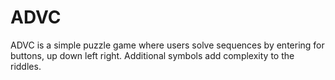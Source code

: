 # ADVC

ADVC is a simple puzzle game where users solve sequences by entering for buttons, up down left right. Additional symbols add complexity to the riddles.


